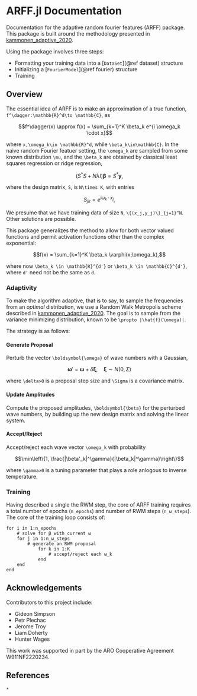 # ARFF.jl Documentation

Documentation for the adaptive random fourier features (ARFF) package.  This package is built around the methodology presented in [kammonen_adaptive_2020](@cite).

Using the package involves three steps:
* Formatting your training data into a [`DataSet`](@ref dataset) structure
* Initializing a [`FourierModel`](@ref fourier)  structure
* Training

## Overview 
The essential idea of ARFF is to make an approximation of a true function,
``f^\dagger:\mathbb{R}^d\to \mathbb{C}``, as
```math
f^\dagger(x) \approx f(x) = \sum_{k=1}^K \beta_k e^{i \omega_k \cdot x}
```
where ``x,\omega_k\in \mathbb{R}^d``, while ``\beta_k\in\mathbb{C}``.  In the
naive random Fourier featuer setting, the ``\omega_k`` are sampled from some
known distribution ``\mu``, and the ``\beta_k`` are obtained by classical least
squares regression or ridge regression,
```math
({S^\ast}S + N \lambda I)\boldsymbol{\beta} = S^\ast \boldsymbol{y},
```
where the design matrix, ``S``, is ``N\times K``, with entries
```math
S_{jk} = e^{ i \omega_k \cdot x_j},
```
We presume that we have training data of size ``N``, ``\{(x_j,y_j)\}_{j=1}^N``.
Other solutions are possible.

This package generalizes the method to allow for both vector valued functions
and permit activation functions other than the complex exponential:
```math 
f(x) = \sum_{k=1}^K \beta_k \varphi(x;\omega_k),
```
where now ``\beta_k \in \mathbb{R}^{d'}`` or ``\beta_k \in \mathbb{C}^{d'}``,
where ``d'`` need not be the same as ``d``.

### Adaptivity
To make the algorithm adaptive, that is to say, to sample the frequencies from
an _optimal_ distribution, we use a Random Walk Metropolis scheme described in
[kammonen_adaptive_2020](@cite).  The goal is to sample from the variance
minimizing distribution, known to be ``\propto |\hat{f}(\omega)|``.


The strategy is as follows:

#### Generate Proposal
Perturb the vector ``\boldsymbol{\omega}`` of wave numbers with a Gaussian,
```math
\boldsymbol{\omega}' = \boldsymbol{\omega} + \delta \boldsymbol{\xi}, \quad \boldsymbol{\xi}\sim N(0, \Sigma)
```
where ``\delta>0`` is a proposal step size and  ``\Sigma`` is a covariance matrix. 

#### Update Amplitudes
Compute the proposed amplitudes, ``\boldsymbol{\beta}`` for the perturbed wave numbers, by building up the new design matrix and solving the linear system. 

#### Accept/Reject
Accept/reject each wave vector ``\omega_k`` with probability
```math
\min\left\{1, \frac{|\beta'_k|^\gamma}{|\beta_k|^\gamma}\right\}
```
where ``\gamma>0`` is a tuning parameter that plays a role anlogous to inverse
temperature.

### Training
Having described a single the RWM step, the core of ARFF training requires  a
total number of epochs (`n_epochs`) and number of RWM steps (`n_ω_steps`).  The
core of the training loop consists of:
```
for i in 1:n_epochs
    # solve for β with current ω
    for j in 1:n_ω_steps
        # generate an RWM proposal
            for k in 1:K
                # accept/reject each ω_k
            end
    end
end
```


## Acknowledgements

Contributors to this project include:
* Gideon Simpson 
* Petr Plechac
* Jerome Troy
* Liam Doherty
* Hunter Wages

This work was supported in part by the ARO Cooperative Agreement W911NF2220234.

## References
```@bibliography
*
```